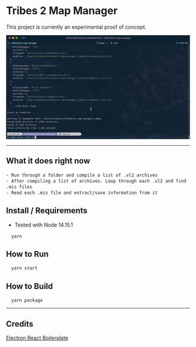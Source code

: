# Tribes 2 Map Manager

This project is currently an experimental proof of concept.

![demo](demo.gif)

---

## What it does right now

    - Run through a folder and compile a list of .vl2 archives
    - After compiling a list of archives. Loop through each .vl2 and find .mis files
    - Read each .mis file and extract/save information from it

## Install / Requirements

- Tested with Node 14.15.1

```
  yarn
```

## How to Run

```
  yarn start
```

## How to Build

```
  yarn package
```

---

## Credits

[Electron React Boilerplate](https://github.com/electron-react-boilerplate)
